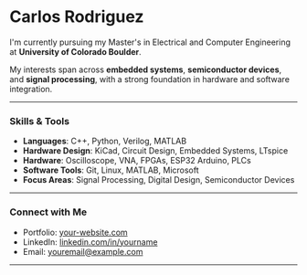 # Carlos Rodriguez

 I'm currently pursuing my Master's in Electrical and Computer Engineering at **University of Colorado Boulder**.

 My interests span across **embedded systems**, **semiconductor devices**, and **signal processing**, with a strong foundation in hardware and software integration.

---

### Skills & Tools

- **Languages**: C++, Python, Verilog, MATLAB  
- **Hardware Design**: KiCad, Circuit Design, Embedded Systems, LTspice
- **Hardware**: Oscilloscope, VNA, FPGAs, ESP32 Arduino, PLCs 
- **Software Tools**: Git, Linux, MATLAB, Microsoft  
- **Focus Areas**: Signal Processing, Digital Design, Semiconductor Devices

---

### Connect with Me

- Portfolio: [your-website.com](https://your-website.com)  
- LinkedIn: [linkedin.com/in/yourname](https://linkedin.com/in/yourname)  
- Email: youremail@example.com  

---
